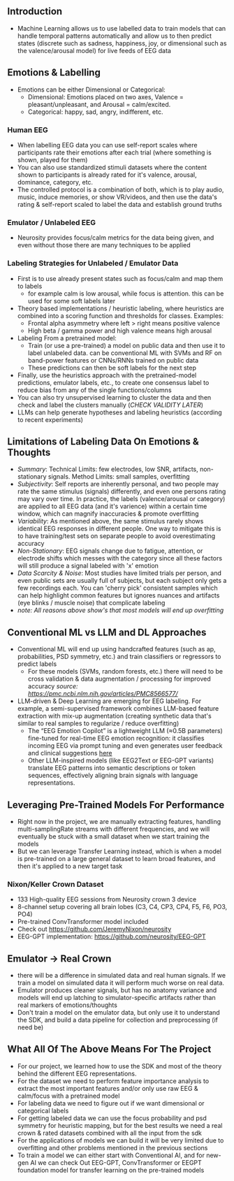 ## Introduction
- Machine Learning allows us to use labelled data to train models that can handle temporal patterns automatically and allow us to then predict states (discrete such as sadness, happiness, joy, or dimensional such as the valence/arousal model) for live feeds of EEG data
## Emotions & Labelling
- Emotions can be either Dimensional or Categorical:
	- Dimensional: Emotions placed on two axes, Valence = pleasant/unpleasant, and Arousal = calm/excited.
	- Categorical: happy, sad, angry, indifferent, etc.
### Human EEG
- When labelling EEG data you can use self-report scales where participants rate their emotions after each trial (where something is shown, played for them)
- You can also use standardized stimuli datasets where the content shown to participants is already rated for it's valence, arousal, dominance, category, etc.
- The controlled protocol is a combination of both, which is to play audio, music, induce memories, or show VR/videos, and then use the data's rating & self-report scaled to label the data and establish ground truths
### Emulator / Unlabeled EEG
- Neurosity provides focus/calm metrics for the data being given, and even without those there are many techniques to be applied
### Labeling Strategies for Unlabeled / Emulator Data
- First is to use already present states such as focus/calm and map them to labels
	- for example calm is low arousal, while focus is attention. this can be used for some soft labels later
- Theory based implementations / heuristic labeling, where heuristics are combined into a scoring function and thresholds for classes. Examples:
	- Frontal alpha asymmetry where left > right means positive valence
	- High beta / gamma power and high valence means high arousal
- Labeling From a pretrained model:
	- Train (or use a pre-trained) a model on public data and then use it to label unlabeled data. can be conventional ML with SVMs and RF on band-power features or CNNs/RNNs trained on public data
	- These predictions can then be soft labels for the next step
- Finally, use the heuristics approach with the pretrained-model predictions, emulator labels, etc., to create one consensus label to reduce bias from any of the single functions/columns
- You can also try unsupervised learning to cluster the data and then check and label the clusters manually (*CHECK VALIDITY LATER*)
- LLMs can help generate hypotheses and labeling heuristics (according to recent experiments)

## Limitations of Labeling Data On Emotions & Thoughts
- *Summary*: Technical Limits: few electrodes, low SNR, artifacts, non-stationary signals. Method Limits: small samples, overfitting
- *Subjectivity*: Self reports are inherently personal, and two people may rate the same stimulus (signals) differently, and even one persons rating may vary over time. In practice, the labels (valence/arousal or category) are applied to all EEG data (and it's varience) within a certain time window, which can magnify inaccuracies & promote overfitting
- *Variability*: As mentioned above, the same stimulus rarely shows identical EEG responses in different people. One way to mitigate this is to have training/test sets on separate people to avoid overestimating accuracy
- *Non-Stationary*: EEG signals change due to fatigue, attention, or electrode shifts which messes with the category since all these factors will still produce a signal labeled with 'x' emotion
- *Data Scarcity & Noise*: Most studies have limited trials per person, and even public sets are usually full of subjects, but each subject only gets a few recordings each. You can 'cherry pick' consistent samples which can help highlight common features but ignores nuances and artifacts (eye blinks / muscle noise) that complicate labeling
- *note: All reasons above show's that most models will end up overfitting*
## Conventional ML vs LLM and DL Approaches 
- Conventional ML will end up using handcrafted features (such as ap, probabilities, PSD symmetry, etc.) and train classifiers or regressors to predict labels
	- For these models (SVMs, random forests, etc.) there will need to be cross validation & data augmentation / processing for improved accuracy
		*source: https://pmc.ncbi.nlm.nih.gov/articles/PMC8566577/*
- LLM-driven & Deep Learning are emerging for EEG labeling. For example, a semi-supervised framework combines LLM-based feature extraction with mix-up augmentation (creating synthetic data that's similar to real samples to regularize / reduce overfitting)
	- The “EEG Emotion Copilot” is a lightweight LLM (≈0.5B parameters) fine-tuned for real-time EEG emotion recognition: it classifies incoming EEG via prompt tuning and even generates user feedback and clinical suggestions [here](https://arxiv.org/html/2506.06353v1)
	- Other LLM-inspired models (like EEG2Text or EEG-GPT variants) translate EEG patterns into semantic descriptions or token sequences, effectively aligning brain signals with language representations.
## Leveraging Pre-Trained Models For Performance
- Right now in the project, we are manually extracting features, handling multi-samplingRate streams with different frequencies, and we will eventually be stuck with a small dataset when we start training the models
- But we can leverage Transfer Learning instead, which is when a model is pre-trained on a large general dataset to learn broad features, and then it's applied to a new target task
### Nixon/Keller Crown Dataset
- 133 High-quality EEG sessions from Neurosity crown 3 device
- 8-channel setup covering all brain lobes (C3, C4, CP3, CP4, F5, F6, PO3, PO4)
- Pre-trained ConvTransformer model included
- Check out https://github.com/JeremyNixon/neurosity
- EEG-GPT implementation: https://github.com/neurosity/EEG-GPT
## Emulator -> Real Crown
- there will be a difference in simulated data and real human signals. If we train a model on simulated data it will perform much worse on real data.
- Emulator produces cleaner signals, but has no anatomy variance and models will end up latching to simulator-specific artifacts rather than real markers of emotions/thoughts
- Don't train a model on the emulator data, but only use it to understand the SDK, and build a data pipeline for collection and preprocessing (if need be)
## What All Of The Above Means For The Project
- For our project, we learned how to use the SDK and most of the theory behind the different EEG representations.
- For the dataset we need to perform feature importance analysis to extract the most important features and/or only use raw EEG & calm/focus with a pretrained model
- For labeling data we need to figure out if we want dimensional or categorical labels
- For getting labeled data we can use the focus probability and psd symmetry for heuristic mapping, but for the best results we need a real crown & rated datasets combined with all the input from the sdk
- For the applications of models we can build it will be very limited due to overfitting and other problems mentioned in the previous sections
- To train a model we can either start with Conventional AI, and for new-gen AI we can check Out EEG-GPT, ConvTransformer or EEGPT foundation model for transfer learning on the pre-trained models